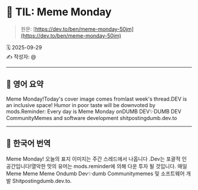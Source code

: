 # 📌 TIL: Meme Monday

> 원문: [https://dev.to/ben/meme-monday-50jm](https://dev.to/ben/meme-monday-50jm)

🗓 2025-09-29  
✍️ 작성자: @

---

## 🔹 영어 요약

Meme Monday!Today's cover image comes fromlast week's thread.DEV is an inclusive space! Humor in poor taste will be downvoted by mods.Reminder: Every day is Meme Monday onDUMB DEV✨DUMB DEV CommunityMemes and software development shitpostingdumb.dev.to

---

## 🔸 한국어 번역

Meme Monday! 오늘의 표지 이미지는 주간 스레드에서 나옵니다 .Dev는 포괄적 인 공간입니다!열악한 맛의 유머는 mods.reminder에 의해 다운 투자 될 것입니다. 매일 Meme Meme Meme Ondumb Dev✨dumb Communitymemes 및 소프트웨어 개발 Shitpostingdumb.dev.to.
